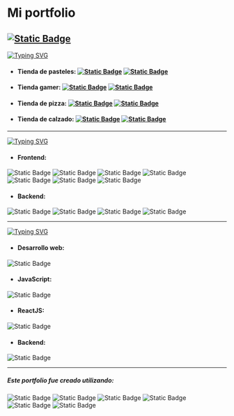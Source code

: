 # Mi portfolio
<a href="https://heroic-jelly-61447b.netlify.app"><img alt="Static Badge" src="https://img.shields.io/badge/P%C3%A1gina-%23f00?style=flat-square&logo=google&logoColor=%23000"></a>
------------

[![Typing SVG](https://readme-typing-svg.demolab.com?font=Fira+Code&pause=1000&color=F70066&random=false&width=435&lines=MIS+PROYECTOS)](https://git.io/typing-svg)
- #### Tienda de pasteles:  <a href="http://deluxe-profiterole-26283c.netlify.app/"><img alt="Static Badge" src="https://img.shields.io/badge/P%C3%A1gina-%23f00?style=flat-square&logo=google&logoColor=%23000"></a> <a href="https://github.com/nicodgon/cakeshop.git"><img alt="Static Badge" src="https://img.shields.io/badge/GitHub-%23000?style=flat-square&logo=github">
</a>

- #### Tienda gamer:  <a href="https://precious-figolla-bd6d41.netlify.app"><img alt="Static Badge" src="https://img.shields.io/badge/P%C3%A1gina-%23f00?style=flat-square&logo=google&logoColor=%23000"></a> <a href="https://github.com/nicodgon/gamershop.git"><img alt="Static Badge" src="https://img.shields.io/badge/GitHub-%23000?style=flat-square&logo=github">
</a>

- #### Tienda de pizza:  <a href="https://calm-conkies-e1909a.netlify.app"><img alt="Static Badge" src="https://img.shields.io/badge/P%C3%A1gina-%23f00?style=flat-square&logo=google&logoColor=%23000"></a> <a href="https://github.com/nicodgon/pizzashop.git"><img alt="Static Badge" src="https://img.shields.io/badge/GitHub-%23000?style=flat-square&logo=github">
</a>

- #### Tienda de calzado:  <a href="https://stately-malabi-29d286.netlify.app"><img alt="Static Badge" src="https://img.shields.io/badge/P%C3%A1gina-%23f00?style=flat-square&logo=google&logoColor=%23000"></a> <a href="https://github.com/nicodgon/carrito-de-compras.git"><img alt="Static Badge" src="https://img.shields.io/badge/GitHub-%23000?style=flat-square&logo=github">
</a>

------------

[![Typing SVG](https://readme-typing-svg.demolab.com?font=Fira+Code&pause=1000&color=F70066&random=false&width=435&lines=HABILIDADES)](https://git.io/typing-svg)
- #### Frontend:
<img alt="Static Badge" src="https://img.shields.io/badge/ReactJS-%230ff"> <img alt="Static Badge" src="https://img.shields.io/badge/JavaScript-%23fd3"> <img alt="Static Badge" src="https://img.shields.io/badge/HTML-red"> <img alt="Static Badge" src="https://img.shields.io/badge/CSS-%2300f"> <img alt="Static Badge" src="https://img.shields.io/badge/Tailwind-%230ff"> <img alt="Static Badge" src="https://img.shields.io/badge/Bootstrap-%23f0f"> <img alt="Static Badge" src="https://img.shields.io/badge/Sass-%23e66">

- #### Backend:
<img alt="Static Badge" src="https://img.shields.io/badge/MongoDB-%23ad3"> <img alt="Static Badge" src="https://img.shields.io/badge/Express-%23fff"> <img alt="Static Badge" src="https://img.shields.io/badge/Npm-%23f00"> <img alt="Static Badge" src="https://img.shields.io/badge/NodeJS-%238d6">

------------

[![Typing SVG](https://readme-typing-svg.demolab.com?font=Fira+Code&pause=1000&color=F70066&random=false&width=435&lines=ESTUDIOS)](https://git.io/typing-svg)
- #### Desarrollo web:
<img alt="Static Badge" src="https://img.shields.io/badge/38%20horas%20cursadas%20a%20lo%20largo%20de%2010%20semanas-%23000?style=for-the-badge">

- #### JavaScript:
<img alt="Static Badge" src="https://img.shields.io/badge/34%20horas%20cursadas%20a%20lo%20largo%20de%209%20semanas-%23000?style=for-the-badge">

- #### ReactJS:
<img alt="Static Badge" src="https://img.shields.io/badge/30%20horas%20cursadas%20a%20lo%20largo%20de%208%20semanas-%23000?style=for-the-badge">

- #### Backend:
<img alt="Static Badge" src="https://img.shields.io/badge/94%20horas%20cursadas%20a%20lo%20largo%20de%2024%20semanas-%23000?style=for-the-badge">

------------

##### Este portfolio fue creado utilizando:
<img alt="Static Badge" src="https://img.shields.io/badge/ReactJS-%230ff"> <img alt="Static Badge" src="https://img.shields.io/badge/HTML-red"> <img alt="Static Badge" src="https://img.shields.io/badge/CSS-%2300f"> <img alt="Static Badge" src="https://img.shields.io/badge/Tailwind-%230ff"> <img alt="Static Badge" src="https://img.shields.io/badge/React%20router-%23f00"> <img alt="Static Badge" src="https://img.shields.io/badge/Sweetalert2-%23f0f">
